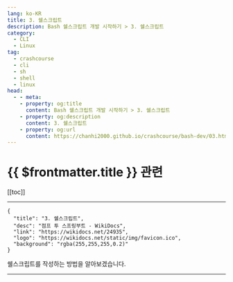 ```yaml
---
lang: ko-KR
title: 3. 쉘스크립트
description: Bash 쉘스크립트 개발 시작하기 > 3. 쉘스크립트
category:
  - CLI
  - Linux
tag: 
  - crashcourse
  - cli
  - sh
  - shell
  - linux
head:
  - - meta:
    - property: og:title
      content: Bash 쉘스크립트 개발 시작하기 > 3. 쉘스크립트
    - property: og:description
      content: 3. 쉘스크립트
    - property: og:url
      content: https://chanhi2000.github.io/crashcourse/bash-dev/03.html
---
```


# {{ $frontmatter.title }} 관련

[[toc]]

---

```component VPCard
{
  "title": "3. 쉘스크립트",
  "desc": "점프 투 스프링부트 - WikiDocs",
  "link": "https://wikidocs.net/24935",
  "logo": "https://wikidocs.net/static/img/favicon.ico",
  "background": "rgba(255,255,255,0.2)"
}
```

쉘스크립트를 작성하는 방법을 알아보겠습니다.

---

<TagLinks />